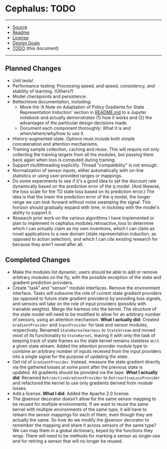 # Cephalus: TODO

---

* [Source]
* [Readme]
* [License]
* [Design Goals]
* [TODO] (this document)

[Source]: https://github.com/TrueAGI/Cephalus
[Readme]: README.md
[License]: LICENSE.md
[Design Goals]: Design%20Goals.md
[TODO]: TODO.md

---

## Planned Changes

* Unit tests!
* Performance testing: Processing speed, and speed, consistency, and stability 
  of learning. (Others?)
* Model checkpoints and persistence.
* Better/more documentation, including:
  * Move the 'A Note on Adaptation of Policy Gradients for State 
    Representation Induction' section in [README.md] to a Jupyter notebook
    and actually demonstrates (1) how it works and (2) the advantages of
    the particular design decisions made.
  * Document each component thoroughly: What it is and when/where/why/how to 
    use it.
* History-augmented state. Options must include both simple concatenation and
  attention mechanisms.
* Training sample collection, caching and reuse. This will require not only
  collecting the training targets from all the modules, but passing them back
  again when loss is computed during training.
* Support multithreading explicitly. Thread "compatibility" is not enough.
* Normalization of sensor inputs, either automatically with on-line statistics
  or using user-provided ranges or mappings.
* Do some experiments to see if it's a good idea to set the discount rate
  dynamically based on the prediction error of the q model. (And likewise,
  the loss scale for the TD state loss based on its prediction error.)
  The idea is that the lower the prediction error of the q model, the 
  longer range we can look forward without noise swamping the signal. This
  horizon should gradually expand with time, in lockstep with the model's 
  ability to support it.
* Research prior work on the various algorithms I have implemented or plan 
  to implement in cephalus.modules.retroactive_loss to determine which I
  can actually claim as my own inventions, which I can claim as novel
  applications to a new domain (state representation induction, as opposed
  to action selection), and which I can cite existing research for because 
  they aren't novel after all.

## Completed Changes

* Make the modules list dynamic; users should be able to add or remove
  arbitrary modules on the fly, with the possible exception of the state
  and gradient prediction providers.
* Create "task" and "sensor" module interfaces. Remove the environment
  interface. Tasks will subsume the role of current state gradient 
  providers (as opposed to future state gradient providers) by providing 
  loss signals, and sensors will take on the role of input providers 
  (possibly with trainable weights). Merge the harness into the kernel.
  The structure of the state model will need to be modified to allow for 
  an arbitrary number of sensors, using an attention mechanism. **What
  I actually did:** Created `GradientProvider` and `InputProvider` for
  task and sensor modules, respectively. Renamed `StateKernelHarness`
  to `StateStream` and moved most of its functionality to `StateKernel`,
  leaving it with only the task of keeping track of state frames so
  the state kernel remains stateless w.r.t. a given state stream. Added
  the attention provider module type to combine an arbitrary number of
  inputs received from the input providers into a single signal for the
  purpose of updating the state.
* Get rid of `GradientProvider`. Instead, measure the state gradient
  directly via the gathered losses at some point after the previous
  state is updated. All gradients should be provided via the tape.
  **What I actually did**: Renamed `RetroactiveGradientProvider` to 
  `RetroactiveLossProvider` and refactored the kernel to use only
  gradients derived from module losses.
* Add a license. **What I did:** Added the Apache 2.0 license. 
* The @sensor decorator doesn't allow for the same sensor mapping to be reused 
  for multiple environments. If we want to reuse the same kernel with multiple 
  environments of the same type, it will have to relearn the sensor mappings 
  for each of them, even though they are actually the same. So how do we modify 
  the @sensor decorator to remember the mapping and share it across sensors of 
  the same type? We can map them in a global dictionary, keyed by the functions 
  they wrap. There will need to be methods for marking a sensor as single-use 
  and for retiring a sensor that will no longer be reused.




[README.md]: README.md
